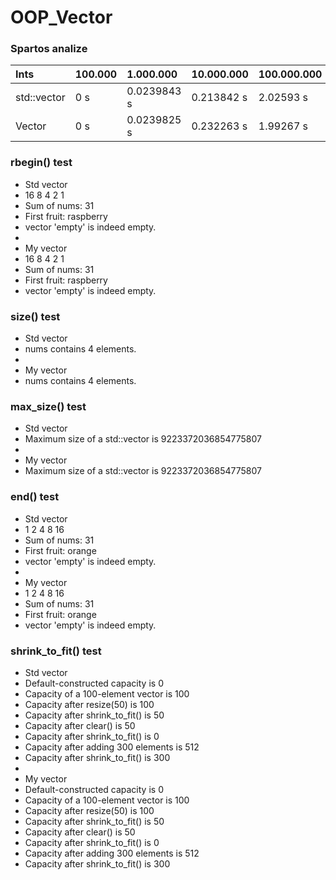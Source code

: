 # OOP_Vector

### Spartos analize
| Ints        | 100.000  | 1.000.000   | 10.000.000   | 100.000.000   |
| :---------- | :------- | :-------    | :---------   | :----------   | 
| std::vector | 0 s      | 0.0239843 s | 0.213842 s   | 2.02593 s     |
| Vector      | 0 s      | 0.0239825 s | 0.232263 s   | 1.99267 s     |

### rbegin() test
- Std vector
- 16 8 4 2 1
- Sum of nums: 31
- First fruit: raspberry
- vector 'empty' is indeed empty.
- 
- My vector
- 16 8 4 2 1 
- Sum of nums: 31
- First fruit: raspberry
- vector 'empty' is indeed empty.

### size() test
- Std vector
- nums contains 4 elements.
- 
- My vector
- nums contains 4 elements.
### max_size() test
- Std vector
- Maximum size of a std::vector is 9223372036854775807
- 
- My vector
- Maximum size of a std::vector is 9223372036854775807
### end() test
- Std vector
- 1 2 4 8 16
- Sum of nums: 31
- First fruit: orange
- vector 'empty' is indeed empty.
- 
- My vector
- 1 2 4 8 16
- Sum of nums: 31
- First fruit: orange
- vector 'empty' is indeed empty.
### shrink_to_fit() test
- Std vector
- Default-constructed capacity is 0
- Capacity of a 100-element vector is 100
- Capacity after resize(50) is 100
- Capacity after shrink_to_fit() is 50
- Capacity after clear() is 50
- Capacity after shrink_to_fit() is 0
- Capacity after adding 300 elements is 512
- Capacity after shrink_to_fit() is 300
- 
- My vector
- Default-constructed capacity is 0
- Capacity of a 100-element vector is 100
- Capacity after resize(50) is 100
- Capacity after shrink_to_fit() is 50
- Capacity after clear() is 50
- Capacity after shrink_to_fit() is 0
- Capacity after adding 300 elements is 512
- Capacity after shrink_to_fit() is 300